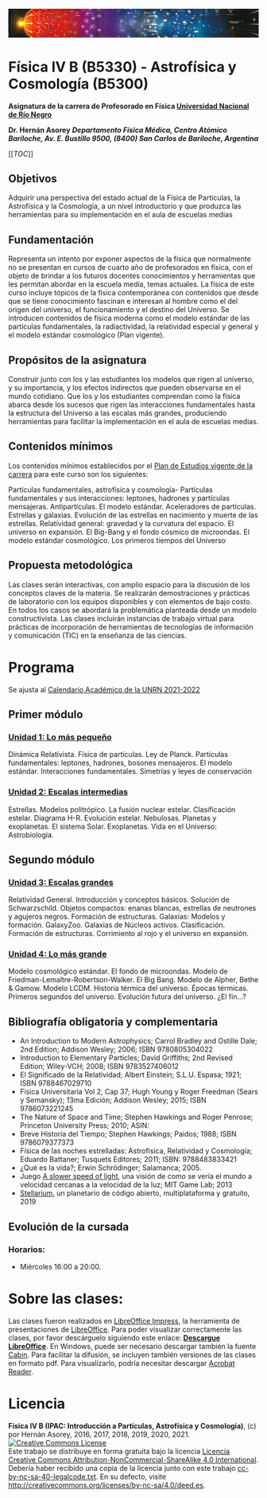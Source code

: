 ![Banner](materiales/banner.png)

# Física IV B (B5330) - Astrofísica y Cosmología (B5300) 

**Asignatura de la carrera de Profesorado en Física [Universidad Nacional de Río Negro](http://www.unrn.edu.ar/ "UNRN")**

**Dr. Hernán Asorey**
***Departamento Física Médica, Centro Atómico Bariloche, Av. E. Bustillo 9500, (8400) San Carlos de Bariloche, Argentina***

[[_TOC_]]

## Objetivos
Adquirir una perspectiva del estado actual de la Física de Partículas, la Astrofísica y la Cosmología, a un nivel introductorio y que produzca las herramientas para su implementación en el aula de escuelas medias

## Fundamentación

Representa un intento por exponer aspectos de la física que normalmente no se presentan en cursos de cuarto año de profesorados en física, con el objeto de brindar a los futuros docentes conocimientos y herramientas que les permitan abordar en la escuela media, temas actuales. La física de este curso incluye tópicos de la física contemporánea con contenidos que desde que se tiene conocimiento fascinan e interesan al hombre como el del origen del universo, el funcionamiento y el destino del Universo. Se introducen contenidos de física moderna como el modelo estándar de las partículas fundamentales, la radiactividad,  la relatividad especial y general y el modelo estándar cosmológico (Plan vigente).

## Propósitos de la asignatura

Construir junto con los y las estudiantes los modelos que rigen al universo, y su importancia, y los efectos indirectos que pueden observarse en el mundo cotidiano. Que los y los estudiantes comprendan como la física abarca desde los sucesos que rigen las interacciones fundamentales hasta la estructura del Universo a las escalas más grandes, produciendo herramientas para facilitar la implementación en el aula de escuelas medias.

## Contenidos mínimos

Los contenidos mínimos establecidos por el [Plan de Estudios vigente de la carrera](https://gitlab.com/asoreyh/unrn-ipac/blob/master/materiales/Plan%20de%20Estudios%20-%20Profesorado%20de%20Ensenanza%20en%20Nivel%20Medio%20y%20Superior%20en%20Fisica%20-%20Sede%20Andina.pdf) para este curso son los siguientes: 

Partículas fundamentales, astrofísica y cosmología- Partículas fundamentales y sus interacciones: leptones, hadrones y partículas mensajeras. Antipartículas. El modelo estándar. Aceleradores de partículas. Estrellas y galaxias. Evolución de las estrellas en nacimiento y muerte de las estrellas. Relatividad general: gravedad y la curvatura del espacio. El universo en expansión. El Big-Bang y el fondo cósmico de microondas. El modelo estándar cosmológico. Los primeros tiempos del Universo

## Propuesta metodológica

Las clases serán interactivas, con amplio espacio para la discusión de los conceptos claves de la materia. Se realizarán demostraciones y prácticas de laboratorio con los equipos disponibles y con elementos de bajo costo. En todos los casos se abordará la problemática planteada desde un modelo constructivista. Las clases incluirán instancias de trabajo virtual para prácticas de incorporación de herramientas de tecnologías de información y comunicación (TIC) en la enseñanza de las ciencias.

# Programa

Se ajusta al [Calendario Académico de la UNRN 2021-2022](https://www.unrn.edu.ar/section/47/calendario-academico.html)

## Primer módulo

### [Unidad 1: Lo más pequeño](https://gitlab.com/asoreyh/unrn-ipac/tree/master/clases/u01)

Dinámica Relativista. Física de partículas. Ley de Planck. Partículas fundamentales: leptones, hadrones, bosones mensajeros. El modelo estándar. Interacciones fundamentales. Simetrías y leyes de conservación

### [Unidad 2: Escalas intermedias](https://gitlab.com/asoreyh/unrn-ipac/tree/master/clases/u02)

Estrellas. Modelos politrópico. La fusión nuclear estelar. Clasificación estelar. Diagrama H-R. Evolución estelar. Nebulosas. Planetas y exoplanetas. El sistema Solar. Exoplanetas. Vida en el Universo: Astrobiología.

## Segundo módulo

### [Unidad 3: Escalas grandes](https://gitlab.com/asoreyh/unrn-ipac/tree/master/clases/u03)

Relatividad General. Introducción y conceptos básicos. Solución de Schwarzschild. Objetos compactos: enanas blancas, estrellas de neutrones y agujeros negros. Formación de estructuras. Galaxias: Modelos y formación. GalaxyZoo. Galaxias de Núcleos activos. Clasificación. Formación de estructuras. Corrimiento al rojo y el universo en expansión.

### [Unidad 4: Lo más grande](https://gitlab.com/asoreyh/unrn-ipac/tree/master/clases/u04)

Modelo cosmológico estándar. El fondo de microondas. Modelo de Friedman-Lemaître-Robertson-Walker. El Big Bang. Modelo de Alpher, Bethe & Gamow. Modelo LCDM. Historia térmica del universo. Épocas térmicas. Primeros segundos del universo. Evolución futura del universo. ¿El fin...?

## Bibliografía obligatoria y complementaria

* An Introduction to Modern Astrophysics; Carrol Bradley and Ostille Dale; 2nd Edition; Addison Wesley; 2006; ISBN 9780805304022
* Introduction to Elementary Particles; David Griffiths; 2nd Revised Edition; Wiley-VCH; 2008; ISBN 9783527406012
* El Significado de la Relatividad; Albert Einstein; S.L.U. Espasa; 1921; ISBN 9788467029710
* Física Universitaria Vol 2, Cap 37; Hugh Young y Roger Freedman (Sears y Semansky); 13ma Edición; Addison Wesley; 2015; ISBN 9786073221245
* The Nature of Space and Time; Stephen Hawkings and Roger Penrose; Princeton University Press; 2010; ASIN: 
* Breve Historia del Tiempo; Stephen Hawkings; Paidos; 1988; ISBN 9786079377373
* Física de las noches estrelladas: Astrofísica, Relatividad y Cosmología; Eduardo Battaner; Tusquets Editores; 2011; ISBN: 9788483833421
* ¿Qué es la vida?; Erwin Schrödinger; Salamanca; 2005.
* Juego [A slower speed of light](http://gamelab.mit.edu/games/a-slower-speed-of-light/), una visión de como se vería el mundo a velocidad cercanas a la velocidad de la luz; MIT Game Lab; 2013
* [Stellarium](https://stellarium.org/es/), un planetario de código abierto, multiplataforma y gratuito, 2019

## Evolución de la cursada

### Horarios:
* Miércoles 16:00 a 20:00.

# Sobre las clases:

Las clases fueron realizados en [LibreOffice Impress](https://es.libreoffice.org/descubre/impress/), la herramienta de presentaciones de [LibreOffice](https://es.libreoffice.org/). Para poder visualizar correctamente las clases, por favor descárguelo siguiendo este enlace: **[Descargue LibreOffice](https://es.libreoffice.org/descarga/libreoffice-estable/)**. En Windows, puede ser necesario descargar también la fuente [Cabin](https://www.fontsquirrel.com/fonts/download/cabin). Para facilitar la difusión, se incluyen también versiones de las clases en formato pdf. Para visualizarlo, podría necesitar descargar [Acrobat Reader](https://get.adobe.com/es/reader).

# Licencia

**Física IV B (IPAC: Introducción a Partículas, Astrofísica y Cosmología)**, (c) por Hernán Asorey, 2016, 2017, 2018, 2019, 2020, 2021.
<br /><a rel="license" href="http://creativecommons.org/licenses/by-nc-sa/4.0/"><img alt="Creative Commons License" style="border-width:0" src="https://i.creativecommons.org/l/by-nc-sa/4.0/88x31.png" /></a>
<br />Este trabajo se distribuye en forma gratuita bajo la licencia <a rel="license" href="http://creativecommons.org/licenses/by-nc-sa/4.0/deed.es">Licencia Creative Commons Attribution-NonCommercial-ShareAlike 4.0 International</a>. Debería haber recibido una copia de la licencia junto con este trabajo [cc-by-nc-sa-40-legalcode.txt](https://gitlab.com/asoreyh/unrn-ipac/blob/master/cc-by-nc-sa-40-legalcode.txt). En su defecto, visite <a rel="license" href="http://creativecommons.org/licenses/by-nc-sa/4.0/deed.es">http://creativecommons.org/licenses/by-nc-sa/4.0/deed.es</a>.
